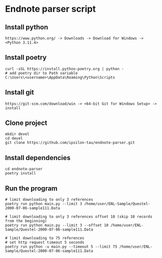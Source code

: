 # Endnote parser script

## Install python
    
    https://www.python.org/ -> Downloads -> Download for Windows -> <Python 3.11.4>

## Install poetry
    
    curl -sSL https://install.python-poetry.org | python -
    # add poetry dir to Path variable
    C:\Users\<username>\AppData\Roaming\Python\Scripts

## Install git
   
    https://git-scm.com/download/win -> <64-bit Git for Windows Setup> -> install

## Clone project

    mkdir devel
    cd devel
    git clone https://github.com/ipsilon-tau/endnote-parser.git

## Install dependencies

    cd endnote-parser
    poetry install

## Run the program

    # limit downloading to only 3 references
    poetry run python main.py --limit 3 /home/user/ENL-Sample/Questel-2000-07-06-sample111.Data

    # limit downloading to only 3 references offset 10 (skip 10 records from the beginning)
    poetry run python main.py --limit 3 --offset 10 /home/user/ENL-Sample/Questel-2000-07-06-sample111.Data

    # limit downloading to 75 references
    # set http request timeout 5 seconds
    poetry run python -u main.py --timeout 5 --limit 75 /home/user/ENL-Sample/Questel-2000-07-06-sample111.Data

